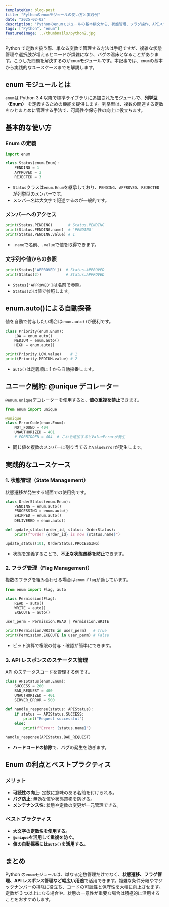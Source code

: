 ```yaml
---
templateKey: blog-post
title: "Pythonのenumモジュールの使い方と実践例"
date: "2025-02-02"
description: "Pythonのenumモジュールの基本構文から、状態管理、フラグ操作、APIステータス管理といった実践的な用途までを体系的に解説します。定数管理を効率化し、状態遷移やデータ整合性を強化するためのベストプラクティスを紹介します。"
tags: ["Python", "enum"]
featuredImage: ../thumbnails/python2.jpg
---
```


Python で定数を扱う際、単なる変数で管理する方法は手軽ですが、複雑な状態管理や選択肢が増えるとコードが煩雑になり、バグの温床となることがあります。こうした問題を解決するのが`enum`モジュールです。本記事では、`enum`の基本から実践的なユースケースまでを解説します。

## enum モジュールとは

`enum`は Python 3.4 以降で標準ライブラリに追加されたモジュールで、**列挙型（Enum）** を定義するための機能を提供します。列挙型は、複数の関連する定数をひとまとめに管理する手法で、可読性や保守性の向上に役立ちます。

## 基本的な使い方

### Enum の定義

```python
import enum

class Status(enum.Enum):
    PENDING = 1
    APPROVED = 2
    REJECTED = 3
```

- `Status`クラスは`enum.Enum`を継承しており、`PENDING`、`APPROVED`、`REJECTED`が列挙型のメンバーです。
- メンバー名は大文字で記述するのが一般的です。

### メンバーへのアクセス

```python
print(Status.PENDING)       # Status.PENDING
print(Status.PENDING.name)  # 'PENDING'
print(Status.PENDING.value) # 1
```

- `.name`で名前、`.value`で値を取得できます。

### 文字列や値からの参照

```python
print(Status['APPROVED'])  # Status.APPROVED
print(Status(2))           # Status.APPROVED
```

- `Status['APPROVED']`は名前で参照。
- `Status(2)`は値で参照します。

## enum.auto()による自動採番

値を自動で付与したい場合は`enum.auto()`が便利です。

```python
class Priority(enum.Enum):
    LOW = enum.auto()
    MEDIUM = enum.auto()
    HIGH = enum.auto()

print(Priority.LOW.value)    # 1
print(Priority.MEDIUM.value) # 2
```

- `auto()`は定義順に 1 から自動採番します。

## ユニーク制約: @unique デコレーター

`@enum.unique`デコレーターを使用すると、**値の重複を禁止**できます。

```python
from enum import unique

@unique
class ErrorCode(enum.Enum):
    NOT_FOUND = 404
    UNAUTHORIZED = 401
    # FORBIDDEN = 404  # これを追加するとValueErrorが発生
```

- 同じ値を複数のメンバーに割り当てると`ValueError`が発生します。

## 実践的なユースケース

### 1. 状態管理（State Management）

状態遷移が発生する場面での使用例です。

```python
class OrderStatus(enum.Enum):
    PENDING = enum.auto()
    PROCESSING = enum.auto()
    SHIPPED = enum.auto()
    DELIVERED = enum.auto()

def update_status(order_id, status: OrderStatus):
    print(f"Order {order_id} is now {status.name}")

update_status(101, OrderStatus.PROCESSING)
```

- 状態を定義することで、**不正な状態遷移を防止**できます。

### 2. フラグ管理（Flag Management）

複数のフラグを組み合わせる場合は`enum.Flag`が適しています。

```python
from enum import Flag, auto

class Permission(Flag):
    READ = auto()
    WRITE = auto()
    EXECUTE = auto()

user_perm = Permission.READ | Permission.WRITE

print(Permission.WRITE in user_perm)   # True
print(Permission.EXECUTE in user_perm) # False
```

- ビット演算で権限の付与・確認が簡単にできます。

### 3. API レスポンスのステータス管理

API のステータスコードを管理する例です。

```python
class APIStatus(enum.Enum):
    SUCCESS = 200
    BAD_REQUEST = 400
    UNAUTHORIZED = 401
    SERVER_ERROR = 500

def handle_response(status: APIStatus):
    if status == APIStatus.SUCCESS:
        print("Request successful")
    else:
        print(f"Error: {status.name}")

handle_response(APIStatus.BAD_REQUEST)
```

- **ハードコードの排除**で、バグの発生を防ぎます。

## Enum の利点とベストプラクティス

### メリット

- **可読性の向上:** 定数に意味のある名前を付けられる。
- **バグ防止:** 無効な値や状態遷移を防げる。
- **メンテナンス性:** 状態や定数の変更が一元管理できる。

### ベストプラクティス

- **大文字の定数名を使用する。**
- **`@unique`を活用して重複を防ぐ。**
- **値の自動採番には`auto()`を活用する。**

## まとめ

Python の`enum`モジュールは、単なる定数管理だけでなく、**状態遷移、フラグ管理、API レスポンス管理など幅広い用途**で活用できます。複雑な条件分岐やマジックナンバーの排除に役立ち、コードの可読性と保守性を大幅に向上させます。定数が 3 つ以上になる場合や、状態の一意性が重要な場合は積極的に活用することをおすすめします。
